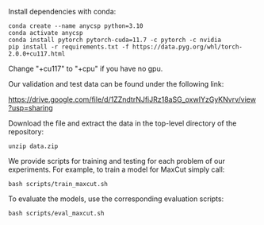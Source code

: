 Install dependencies with conda:
```
conda create --name anycsp python=3.10
conda activate anycsp
conda install pytorch pytorch-cuda=11.7 -c pytorch -c nvidia
pip install -r requirements.txt -f https://data.pyg.org/whl/torch-2.0.0+cu117.html
```
Change "+cu117" to "+cpu" if you have no gpu.

Our validation and test data can be found under the following link:

https://drive.google.com/file/d/1ZZndtrNJfiJRz18aSG_oxwIYzGyKNvrv/view?usp=sharing

Download the file and extract the data in the top-level directory of the repository:
```
unzip data.zip
```

We provide scripts for training and testing for each problem of our experiments.
For example, to train a model for MaxCut simply call:
```
bash scripts/train_maxcut.sh
```

To evaluate the models, use the corresponding evaluation scripts:
```
bash scripts/eval_maxcut.sh
```

